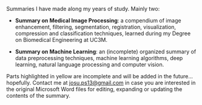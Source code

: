 Summaries I have made along my years of study. Mainly two:

* **Summary on Medical Image Processing**: a compendium of image enhancement, filtering, segmentation, registration, visualization, compression and classification techniques, learned during my Degree on Biomedical Engineering at UC3M.

* **Summary on Machine Learning**: an (incomplete) organized summary of data preprocessing techniques, machine learning algorithms, deep learning, natural language processing and computer vision.

Parts highlighted in yellow are incomplete and will be added in the future... hopefully. Contact me at josu.ps13@gmail.com in case you are interested in the original Microsoft Word files for editing, expanding or updating the contents of the summary.
